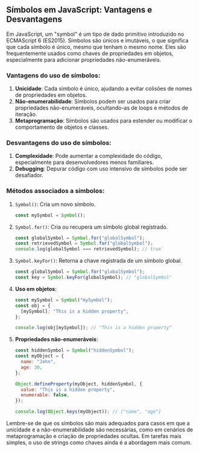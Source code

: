 ## Símbolos em JavaScript: Vantagens e Desvantagens

Em JavaScript, um "symbol" é um tipo de dado primitivo introduzido no ECMAScript 6 (ES2015). Símbolos são únicos e imutáveis, o que significa que cada símbolo é único, mesmo que tenham o mesmo nome. Eles são frequentemente usados como chaves de propriedades em objetos, especialmente para adicionar propriedades não-enumeráveis.

### Vantagens do uso de símbolos:

1.  **Unicidade**: Cada símbolo é único, ajudando a evitar colisões de nomes de propriedades em objetos.
2.  **Não-enumerabilidade**: Símbolos podem ser usados para criar propriedades não-enumeráveis, ocultando-as de loops e métodos de iteração.
3.  **Metaprogramação**: Símbolos são usados para estender ou modificar o comportamento de objetos e classes.

### Desvantagens do uso de símbolos:

1.  **Complexidade**: Pode aumentar a complexidade do código, especialmente para desenvolvedores menos familiares.
2.  **Debugging**: Depurar código com uso intensivo de símbolos pode ser desafiador.

### Métodos associados a símbolos:

1.  `Symbol()`: Cria um novo símbolo.

    ```javascript
    const mySymbol = Symbol();
    ```

2.  `Symbol.for()`: Cria ou recupera um símbolo global registrado.

    ```javascript
    const globalSymbol = Symbol.for("globalSymbol");
    const retrievedSymbol = Symbol.for("globalSymbol");
    console.log(globalSymbol === retrievedSymbol); // true`
    ```

3.  `Symbol.keyFor()`: Retorna a chave registrada de um símbolo global.

    ```javascript
    const globalSymbol = Symbol.for("globalSymbol");
    const key = Symbol.keyFor(globalSymbol); // "globalSymbol"
    ```

4.  **Uso em objetos**:

    ```javascript
    const mySymbol = Symbol("mySymbol");
    const obj = {
      [mySymbol]: "This is a hidden property",
    };

    console.log(obj[mySymbol]); // "This is a hidden property"
    ```

5.  **Propriedades não-enumeráveis**:

    ```javascript
    const hiddenSymbol = Symbol("hiddenSymbol");
    const myObject = {
      name: "John",
      age: 30,
    };

    Object.defineProperty(myObject, hiddenSymbol, {
      value: "This is a hidden property",
      enumerable: false,
    });

    console.log(Object.keys(myObject)); // ["name", "age"]
    ```

Lembre-se de que os símbolos são mais adequados para casos em que a unicidade e a não-enumerabilidade são necessárias, como em cenários de metaprogramação e criação de propriedades ocultas. Em tarefas mais simples, o uso de strings como chaves ainda é a abordagem mais comum.
